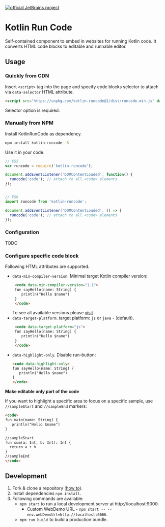 [![official JetBrains project](http://jb.gg/badges/official-plastic.svg)](https://confluence.jetbrains.com/display/ALL/JetBrains+on+GitHub)

# Kotlin Run Code

Self-contained component to embed in websites for running Kotlin code. It converts 
HTML code blocks to editable and runnable editor.

## Usage

### Quickly from CDN

Insert `<script>` tag into the page and specify code blocks selector to attach via `data-selector` HTML attribute.

```html
<script src="https://unpkg.com/kotlin-runcode@1/dist/runcode.min.js" data-selector="code"></script>
```

Selector option is required.

### Manually from NPM

Install KotlinRunCode as dependency.

```bash
npm install kotlin-runcode -S
```

Use it in your code.

```js
// ES5
var runcode = require('kotlin-runcode');

document.addEventListener('DOMContentLoaded', function() {
  runcode('code'); // attach to all <code> elements
});


// ES6
import runcode from 'kotlin-runcode';

document.addEventListener('DOMContentLoaded', () => {
  runcode('code'); // attach to all <code> elements
});
```

### Configuration

TODO

### Configure specific code block

Following HTML attributes are supported.
- `data-min-compiler-version`. Minimal target Kotlin compiler version:
   ```html
    <code data-min-compiler-version="1.1">
    fun sayHello(name: String) {
       println("Hello $name")
    }
    </code>
    ```
  To see all available versions please [visit](https://try.kotlinlang.org/kotlinServer?type=getKotlinVersions)
- `data-target-platform`. target platform: `js` or `java` - (default).
  ```html
   <code data-target-platform="js">
   fun sayHello(name: String) {
      println("Hello $name")
   }
   </code>
   ```
- `data-highlight-only`. Disable run-button:
  ```html
  <code data-highlight-only>
  fun sayHello(name: String) {
     println("Hello $name")
  }
  </code>
  ```

**Make editable only part of the code**

If you want to highlight a specific area to focus on a specific sample, use `//sampleStart` and `//sampleEnd` markers:

```html
<code>
fun main(name: String) {
   println("Hello $name")
}

//sampleStart
fun sum(a: Int, b: Int): Int {
  return a + b
}
//sampleEnd
</code>
```

## Development

1. Fork & clone a repository ([how to](https://help.github.com/articles/fork-a-repo)).
2. Install dependencies `npm install`.
3. Following commands are available:
   - `npm start` to run a local development server at http://localhost:9000.
      - Custom WebDemo URL - `npm start -- --env.webDemoUrl=http://localhost:6666`. 
   - `npm run build` to build a production bundle.
